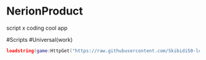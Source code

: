 # NerionProduct
script x coding cool app


#Scripts
#Universal(work)
```lua
loadstring(game:HttpGet("https://raw.githubusercontent.com/Skibidi50-lol/NerionProduct/refs/heads/main/universal.lua"))()
```
